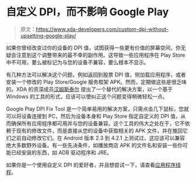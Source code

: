 # 自定义 DPI，而不影响 Google Play

> 原文：<https://www.xda-developers.com/custom-dpi-without-upsetting-google-play/>

如果你曾经改变过你的设备的 DPI 值，试图获得一些更有价值的屏幕空间，你无疑会注意到这个调整带来的最不幸的副作用。这导致一些应用程序在 Play Store 中不可用，要么被标记为与您的设备不兼容，要么根本不显示。

有几种方法可以解决这个问题，例如返回到股票 DPI 值，侧加载应用程序，或者安装一个修改的 Play Store/Google 服务框架 APK。然而，定期做这些是很乏味的。XDA 的资深成员[汉姆斯泰尔](http://forum.xda-developers.com/member.php?u=3808696) 提出了一个替代的解决方案，以一个基于 Windows 的工具的形式，应该可以使纠正这个问题变得稍微轻松一点。

Google Play DPI Fix Tool 是一个简单易用的解决方案，只需点击几下鼠标，您就可以将设备连接到 PC，然后为设备本身和 Play Store 指定自定义的 DPI 值，从而确保所有应用程序都可用并与您的设备兼容。这个工具的伟大之处在于，它不依赖于现有的修改文件，而是直接从您的设备中获取相关的 APK 文件，并在推回它们之前自动修改它们。在 Android 版本 2.3 到 4.2.1 上测试过，这应该可以兼容绝大多数野外设备。有一些先决条件，如播放商店 APK 的文件名和安装一些你可能已经安装的东西，如 ADB 驱动程序和 JRE。

如果你是一个使用自定义 DPI 的爱好者，并且想尝试一下，请查看[应用程序线程](http://forum.xda-developers.com/showthread.php?p=37326035)。